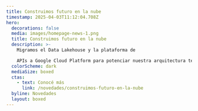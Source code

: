 ```yaml
---
title: Construimos futuro en la nube
timestamp: 2025-04-03T11:12:04.708Z
hero:
  decorations: false
  media: images/homepage-news-1.png
  title: Construimos futuro en la nube
  description: >-
    Migramos el Data Lakehouse y la plataforma de 

    APIs a Google Cloud Platform para potenciar nuestra arquitectura tecnológica.
  colorScheme: dark
  mediaSize: boxed
  ctas:
    - text: Conocé más
      link: /novedades/construimos-futuro-en-la-nube
  byline: Novedades
  layout: boxed
---
```

